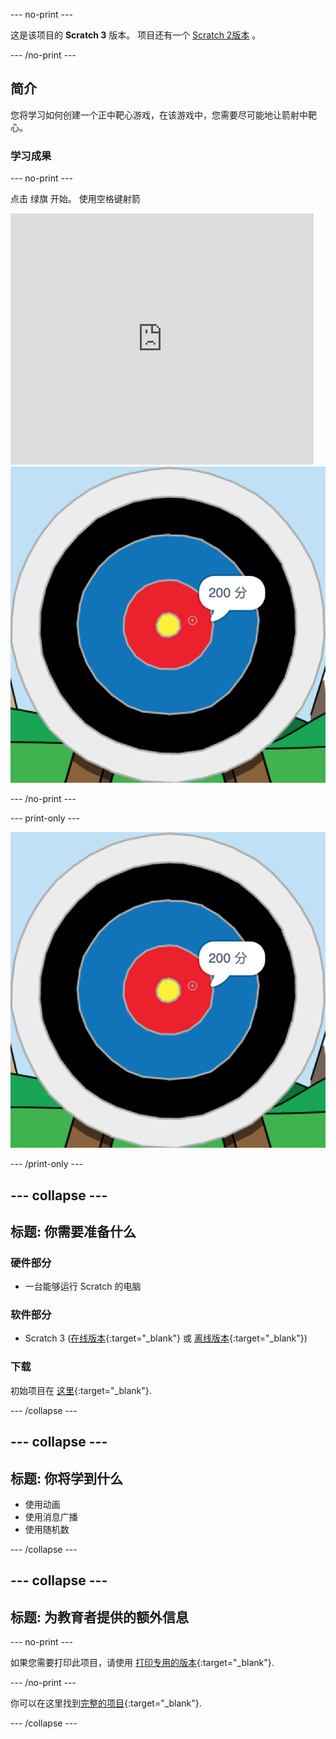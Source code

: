 \--- no-print \---

这是该项目的 **Scratch 3** 版本。 项目还有一个 [Scratch 2版本](https://projects.raspberrypi.org/en/projects/archery-scratch2) 。

\--- /no-print \---

## 简介

您将学习如何创建一个正中靶心游戏，在该游戏中，您需要尽可能地让箭射中靶心。

### 学习成果

\--- no-print \---

点击 绿旗 开始。 使用空格键射箭

<div class="scratch-preview">
  <iframe allowtransparency="true" width="485" height="402" src="https://scratch.mit.edu/projects/embed/114760038/?autostart=false" frameborder="0" scrolling="no"></iframe>
  <img src="images/archery-final.png">
</div>

\--- /no-print \---

\--- print-only \---

![完整的项目](images/archery-final.png)

\--- /print-only \---

## \--- collapse \---

## 标题: 你需要准备什么

### 硬件部分

+ 一台能够运行 Scratch 的电脑

### 软件部分

+ Scratch 3 ([在线版本](http://rpf.io/scratchon){:target="_blank"} 或 [离线版本](http://rpf.io/scratchoff){:target="_blank"})

### 下载

初始项目在 [这里](http://rpf.io/p/en/archery-go){:target="_blank"}.

\--- /collapse \---

## \--- collapse \---

## 标题: 你将学到什么

+ 使用动画 
+ 使用消息广播
+ 使用随机数

\--- /collapse \---

## \--- collapse \---

## 标题: 为教育者提供的额外信息

\--- no-print \---

如果您需要打印此项目，请使用 [打印专用的版本](https://projects.raspberrypi.org/en/projects/archery/print){:target="_blank"}.

\--- /no-print \---

你可以在这里找到[完整的项目](http://rpf.io/p/en/archery-get){:target="_blank"}.

\--- /collapse \---